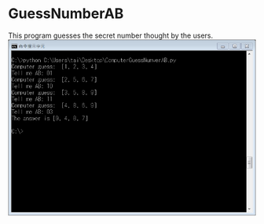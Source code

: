 # GuessNumberAB
This program guesses the secret number thought by the users.
![Screenshot - 800x600](/Screenshot.PNG)
